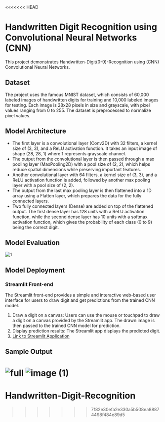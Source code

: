 <<<<<<< HEAD
# Handwritten Digit Recognition using Convolutional Neural Networks (CNN)
This project demonstrates Handwritten-Digit(0-9)-Recognition using (CNN) Convolutional Neural Networks.
## Dataset
The project uses the famous MNIST dataset, which consists of 60,000 labeled images of handwritten digits for training and 10,000 labeled images for testing. Each image is 28x28 pixels in size and grayscale, with pixel values ranging from 0 to 255. The dataset is preprocessed to normalize pixel values.
## Model Architecture
* The first layer is a convolutional layer (Conv2D) with 32 filters, a kernel size of (3, 3), and a ReLU activation function. It takes an input image of shape (28, 28, 1) where 1 represents grayscale channel.
* The output from the convolutional layer is then passed through a max pooling layer (MaxPooling2D) with a pool size of (2, 2), which helps reduce spatial dimensions while preserving important features.
* Another convolutional layer with 64 filters, a kernel size of (3, 3), and a ReLU activation function is added, followed by another max pooling layer with a pool size of (2, 2).
* The output from the last max pooling layer is then flattened into a 1D array using a Flatten layer, which prepares the data for the fully connected layers.
* Two fully connected layers (Dense) are added on top of the flattened output. The first dense layer has 128 units with a ReLU activation function, while the second dense layer has 10 units with a softmax activation function, which gives the probability of each class (0 to 9) being the correct digit.

## Model Evaluation
![1](https://user-images.githubusercontent.com/97530517/232014919-390ab15f-67e6-4a63-bef3-9005d795135f.PNG)

## Model Deployment
### Streamlit Front-end
The Streamlit front-end provides a simple and interactive web-based user interface for users to draw digit and get predictions from the trained CNN model.

1. Draw a digit on a canvas: Users can use the mouse or touchpad to draw a digit on a canvas provided by the Streamlit app. The drawn image is then passed to the trained CNN model for prediction.
2. Display prediction results: The Streamlit app displays the predicted digit.
3. [Link to Streamlit Application](https://vinay2022-hand-written-digit-recognition.streamlit.app/)
## Sample Output
![full](https://user-images.githubusercontent.com/97530517/232018256-94749378-9d7b-4b33-a0a9-376bd2862392.PNG)
![image (1)](https://user-images.githubusercontent.com/97530517/232014753-7cd8a16c-1b42-4a5c-b67b-27998331ef8e.png)
=======
# Handwritten-Digit-Recognition
>>>>>>> 7f82e30efa2e330a5b508ea88874498f484e89d5
